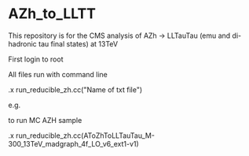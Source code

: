 # AZh_to_LLTT
This repository is for the CMS analysis of AZh -> LLTauTau (emu and di-hadronic tau final states) at 13TeV

First login to root 

All files run with command line

.x run_reducible_zh.cc("Name of txt file")

e.g.

to run MC AZH sample 

.x run_reducible_zh.cc(AToZhToLLTauTau_M-300_13TeV_madgraph_4f_LO_v6_ext1-v1)

